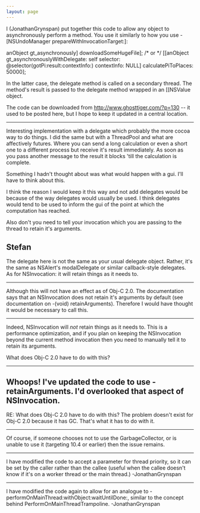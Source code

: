```yaml
---
layout: page
---
```


I (JonathanGrynspan) put together this code to allow any object to asynchronously perform a method. You use it similarly to how you use -[NSUndoManager prepareWithInvocationTarget:]:
    
anObject gt_asynchronously] downloadSomeHugeFile];
/* or */
[[anObject gt_asynchronouslyWithDelegate: self selector: @selector(gotPi:result:contextInfo:) contextInfo: NULL] calculatePiToPlaces: 50000];

In the latter case, the delegate method is called on a secondary thread. The method's result is passed to the delegate method wrapped in an [[NSValue object.

The code can be downloaded from http://www.ghosttiger.com/?p=130 -- it used to be posted here, but I hope to keep it updated in a central location.

----
Interesting implementation with a delegate which probably the more cocoa way to do things. I did the same but with a ThreadPool and what are affectively futures. Where you can send a long calculation or even a short one to a different process but receive it's result immediately. As soon as you pass another message to the result it blocks 'till the calculation is complete. 

Something I hadn't thought about was what would happen with a gui. I'll have to think about this.

I think the reason I would keep it this way and not add delegates would be because of the way delegates would usually be used. I think delegates would tend to be used to inform the gui of the point at which the computation has reached. 

Also don't you need to tell your invocation which you are passing to the thread to retain it's arguments.

Stefan
----

The delegate here is not the same as your usual delegate object. Rather, it's the same as NSAlert's modalDelegate or similar callback-style delegates. As for NSInvocation: it will retain things as it needs to.

----
Although this will not have an effect as of Obj-C 2.0. The documentation says that an NSInvocation does not retain it's arguments by default (see documentation on -(void) retainArguments). Therefore I would have thought it would be necessary to call this.
 
----
Indeed, NSInvocation will *not* retain things as it needs to. This is a performance optimization, and if you plan on keeping the NSInvocation beyond the current method invocation then you need to manually tell it to retain its arguments.

What does Obj-C 2.0 have to do with this?

----
Whoops! I've updated the code to use -retainArguments. I'd overlooked that aspect of NSInvocation.
----
RE: What does Obj-C 2.0 have to do with this?
The problem doesn't exist for Obj-C 2.0 because it has GC. That's what it has to do with it.

----
Of course, if someone chooses not to use the GarbageCollector, or is unable to use it (targeting 10.4 or earlier) then the issue remains.

----
I have modified the code to accept a parameter for thread priority, so it can be set by the caller rather than the callee (useful when the callee doesn't know if it's on a worker thread or the main thread.) -JonathanGrynspan

----
I have modified the code again to allow for an analogue to -performOnMainThread:withObject:waitUntilDone:, similar to the concept behind PerformOnMainThreadTrampoline. -JonathanGrynspan
